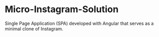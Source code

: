 # Micro-Instagram-Solution
 Single Page Application (SPA) developed with Angular that serves as a minimal clone of Instagram.
